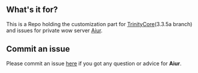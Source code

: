 ## What's it for?
This is a Repo holding the customization part for [TrinityCore](https://github.com/TrinityCore/TrinityCore)(3.3.5a branch) and issues for private wow server [Aiur](https://wow.frosthe.net:8443/).

## Commit an issue
Please commit an issue [here](https://github.com/BerdyPango/aiur-customization/issues) if you got any question or advice for **Aiur**.